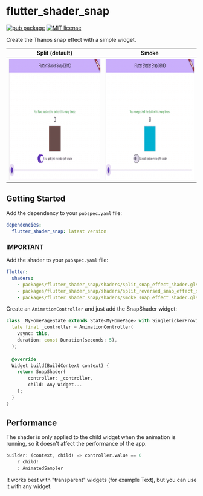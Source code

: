 # flutter_shader_snap

[![pub package](https://img.shields.io/pub/v/flutter_shader_snap.svg)](https://pub.dartlang.org/packages/flutter_shader_snap)
[![MIT license](https://img.shields.io/badge/License-MIT-blue.svg)](https://lbesson.mit-license.org/)

Create the Thanos snap effect with a simple widget.

| Split (default) | Smoke |
| -------- | ------- |
| <img src="https://github.com/ikbendewilliam/flutter_shader_snap/blob/main/example/screenshots/split.gif?raw=true" alt="customcropcircle" height="320"/> | <img src="https://github.com/ikbendewilliam/flutter_shader_snap/blob/main/example/screenshots/smoke.gif?raw=true" alt="customcropsquare" height="320"/> |

 


## Getting Started

Add the dependency to your `pubspec.yaml` file:

```yaml
dependencies:
  flutter_shader_snap: latest version
```

### IMPORTANT

Add the shader to your `pubspec.yaml` file:

```yaml
flutter:
  shaders:
    - packages/flutter_shader_snap/shaders/split_snap_effect_shader.glsl # add if you use SnapShaderType.split (default)
    - packages/flutter_shader_snap/shaders/split_reversed_snap_effect_shader.glsl # add if you use SnapShaderType.splitReversed
    - packages/flutter_shader_snap/shaders/smoke_snap_effect_shader.glsl # add if you use SnapShaderType.smoke
```

Create an `AnimationController` and just add the SnapShader widget:

```dart
class _MyHomePageState extends State<MyHomePage> with SingleTickerProviderStateMixin {
  late final _controller = AnimationController(
    vsync: this,
    duration: const Duration(seconds: 5),
  );

  @override
  Widget build(BuildContext context) {
    return SnapShader(
        controller: _controller,
        child: Any Widget...
    );
  }
}
```

## Performance

The shader is only applied to the child widget when the animation is running, so it doesn't affect the performance of the app.

```dart
builder: (context, child) => controller.value == 0
    ? child!
    : AnimatedSampler
```

It works best with "transparent" widgets (for example Text), but you can use it with any widget.
